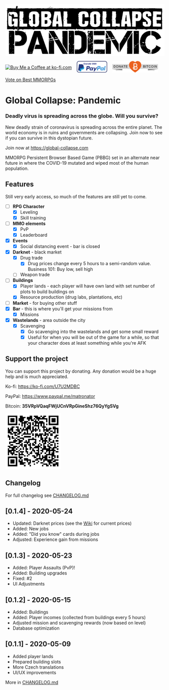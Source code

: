 ![Global Collapse: Pandemic](dev/front/images/logo-black.png)

<div style="display:flex;align-items:center;justify-content:flex-start;flex-wrap:wrap;height:36px;"><a href="https://ko-fi.com/U7U2MDBC" target="_blank" style="margin-right:16px;"><img height="36" style="border:0px;height:36px;" src="https://az743702.vo.msecnd.net/cdn/kofi2.png?v=2" alt="Buy Me a Coffee at ko-fi.com"></a>
<a href="https://www.paypal.me/matronator" target="_blank" style="margin-right:16px;"><img src=".github/paypal.png" height="36"></a>
<a href="https://www.blockchain.com/btc/payment_request?address=35VRpVQaqFWjUCnVRpGineShz76QyYgSVg" target="_blank"><img src=".github/RibbonDonateBitcoin.png" height="36"></a></div>

<a href="https://www.best-mmorpgs.com/" target="_blank">Vote on Best MMORPGs<img src="https://www.best-mmorpgs.com/button.php?u=matronator" alt="Vote on Best MMORPGs" style="display: none;" width="1px" height="1px" /></a>


# Global Collapse: Pandemic

### Deadly virus is spreading across the globe. Will you survive?

New deadly strain of coronavirus is spreading across the entire planet. The world economy is in ruins and governments are collapsing. Join now to see if you can survive in this dystopian future.

Join now at https://global-collapse.com

MMORPG Persistent Browser Based Game (PBBG) set in an alternate near future in where the COVID-19 mutated and wiped most of the human population.

## Features

Still very early access, so much of the features are still yet to come.

- [ ] **RPG Character**
  - [x] Leveling
  - [x] Skill training
- [ ] **MMO elements**
  - [x] PvP
  - [x] Leaderboard
- [x] **Events**
  - [x] Social distancing event - bar is closed
- [x] **Darknet** - black market
  - [x] Drug trade
    - [x] Drug prices change every 5 hours to a semi-random value. Business 101: Buy low, sell high
  - [ ] Weapon trade
- [ ] **Buildings**
  - [x] Player lands - each player will have own land with set number of plots to build buildings on
  - [x] Resource production (drug labs, plantations, etc)
- [ ] **Market** - for buying other stuff
- [x] **Bar** - this is where you'll get your missions from
  - [x] Missions
- [x] **Wastelands** - area outside the city
  - [x] Scavenging
    - [x] Go scavenging into the wastelands and get some small reward
    - [x] Useful for when you will be out of the game for a while, so that your character does at least something while you're AFK

## Support the project

You can support this project by donating. Any donation would be a huge help and is much appreciated.

Ko-fi: https://ko-fi.com/U7U2MDBC

PayPal: https://www.paypal.me/matronator

Bitcoin: **35VRpVQaqFWjUCnVRpGineShz76QyYgSVg**

<a href="https://www.blockchain.com/btc/payment_request?address=35VRpVQaqFWjUCnVRpGineShz76QyYgSVg" target="_blank"><img src=".github/btc.png"></a>

## Changelog

For full changelog see [CHANGELOG.md](CHANGELOG.md)

## [0.1.4] - 2020-05-24

- Updated: Darknet prices (see the [Wiki](https://github.com/matronator/GlobalCollapse/wiki/Darknet) for current prices)
- Added: New jobs
- Added: "Did you know" cards during jobs
- Adjusted: Experience gain from missions

## [0.1.3] - 2020-05-23

- Added: Player Assaults (PvP)!
- Added: Building upgrades
- Fixed: #2
- UI Adjustments

## [0.1.2] - 2020-05-15

- Added: Buildings
- Added: Player incomes (collected from buildings every 5 hours)
- Adjusted mission and scavenging rewards (now based on level)
- Database optimization

## [0.1.1] - 2020-05-09

- Added player lands
- Prepared building slots
- More Czech translations
- UI/UX improvements

More in [CHANGELOG.md](CHANGELOG.md)
